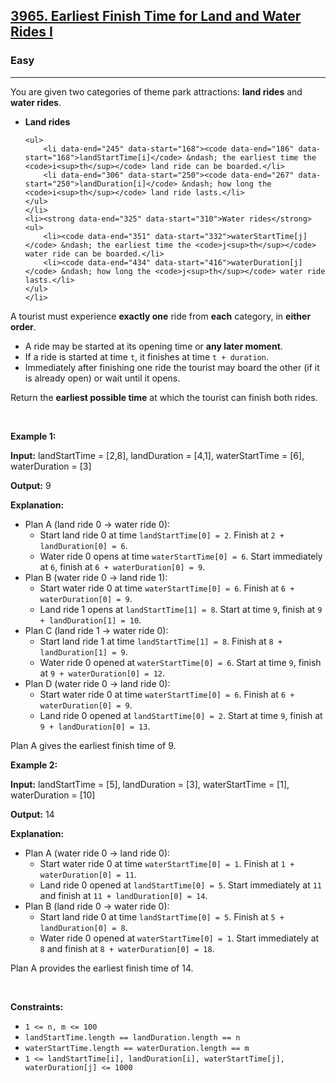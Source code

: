 <h2><a href="https://leetcode.com/contest/biweekly-contest-162/problems/earliest-finish-time-for-land-and-water-rides-i">3965. Earliest Finish Time for Land and Water Rides I</a></h2><h3>Easy</h3><hr><p data-end="143" data-start="53">You are given two categories of theme park attractions: <strong data-end="122" data-start="108">land rides</strong> and <strong data-end="142" data-start="127">water rides</strong>.</p>

<ul>
	<li data-end="163" data-start="147"><strong data-end="161" data-start="147">Land rides</strong>

	<ul>
		<li data-end="245" data-start="168"><code data-end="186" data-start="168">landStartTime[i]</code> &ndash; the earliest time the <code>i<sup>th</sup></code> land ride can be boarded.</li>
		<li data-end="306" data-start="250"><code data-end="267" data-start="250">landDuration[i]</code> &ndash; how long the <code>i<sup>th</sup></code> land ride lasts.</li>
	</ul>
	</li>
	<li><strong data-end="325" data-start="310">Water rides</strong>
	<ul>
		<li><code data-end="351" data-start="332">waterStartTime[j]</code> &ndash; the earliest time the <code>j<sup>th</sup></code> water ride can be boarded.</li>
		<li><code data-end="434" data-start="416">waterDuration[j]</code> &ndash; how long the <code>j<sup>th</sup></code> water ride lasts.</li>
	</ul>
	</li>
</ul>

<p data-end="569" data-start="476">A tourist must experience <strong data-end="517" data-start="502">exactly one</strong> ride from <strong data-end="536" data-start="528">each</strong> category, in <strong data-end="566" data-start="550">either order</strong>.</p>

<ul>
	<li data-end="641" data-start="573">A ride may be started at its opening time or <strong data-end="638" data-start="618">any later moment</strong>.</li>
	<li data-end="715" data-start="644">If a ride is started at time <code data-end="676" data-start="673">t</code>, it finishes at time <code data-end="712" data-start="698">t + duration</code>.</li>
	<li data-end="834" data-start="718">Immediately after finishing one ride the tourist may board the other (if it is already open) or wait until it opens.</li>
</ul>

<p data-end="917" data-start="836">Return the <strong data-end="873" data-start="847">earliest possible time</strong> at which the tourist can finish both rides.</p>

<p>&nbsp;</p>
<p><strong class="example">Example 1:</strong></p>

<div class="example-block">
<p><strong>Input:</strong> <span class="example-io">landStartTime = [2,8], landDuration = [4,1], waterStartTime = [6], waterDuration = [3]</span></p>

<p><strong>Output:</strong> <span class="example-io">9</span></p>

<p><strong>Explanation:</strong>​​​​​​​</p>

<ul>
	<li data-end="181" data-start="145">Plan A (land ride 0 &rarr; water ride 0):
	<ul>
		<li data-end="272" data-start="186">Start land ride 0 at time <code data-end="234" data-start="212">landStartTime[0] = 2</code>. Finish at <code data-end="271" data-start="246">2 + landDuration[0] = 6</code>.</li>
		<li data-end="392" data-start="277">Water ride 0 opens at time <code data-end="327" data-start="304">waterStartTime[0] = 6</code>. Start immediately at <code data-end="353" data-start="350">6</code>, finish at <code data-end="391" data-start="365">6 + waterDuration[0] = 9</code>.</li>
	</ul>
	</li>
	<li data-end="432" data-start="396">Plan B (water ride 0 &rarr; land ride 1):
	<ul>
		<li data-end="526" data-start="437">Start water ride 0 at time <code data-end="487" data-start="464">waterStartTime[0] = 6</code>. Finish at <code data-end="525" data-start="499">6 + waterDuration[0] = 9</code>.</li>
		<li data-end="632" data-start="531">Land ride 1 opens at <code data-end="574" data-start="552">landStartTime[1] = 8</code>. Start at time <code data-end="593" data-start="590">9</code>, finish at <code data-end="631" data-start="605">9 + landDuration[1] = 10</code>.</li>
	</ul>
	</li>
	<li data-end="672" data-start="636">Plan C (land ride 1 &rarr; water ride 0):
	<ul>
		<li data-end="763" data-start="677">Start land ride 1 at time <code data-end="725" data-start="703">landStartTime[1] = 8</code>. Finish at <code data-end="762" data-start="737">8 + landDuration[1] = 9</code>.</li>
		<li data-end="873" data-start="768">Water ride 0 opened at <code data-end="814" data-start="791">waterStartTime[0] = 6</code>. Start at time <code data-end="833" data-start="830">9</code>, finish at <code data-end="872" data-start="845">9 + waterDuration[0] = 12</code>.</li>
	</ul>
	</li>
	<li data-end="913" data-start="877">Plan D (water ride 0 &rarr; land ride 0):
	<ul>
		<li data-end="1007" data-start="918">Start water ride 0 at time <code data-end="968" data-start="945">waterStartTime[0] = 6</code>. Finish at <code data-end="1006" data-start="980">6 + waterDuration[0] = 9</code>.</li>
		<li data-end="1114" data-start="1012">Land ride 0 opened at <code data-end="1056" data-start="1034">landStartTime[0] = 2</code>. Start at time <code data-end="1075" data-start="1072">9</code>, finish at <code data-end="1113" data-start="1087">9 + landDuration[0] = 13</code>.</li>
	</ul>
	</li>
</ul>

<p data-end="1161" data-is-last-node="" data-is-only-node="" data-start="1116">Plan A gives the earliest finish time of 9.</p>
</div>

<p><strong class="example">Example 2:</strong></p>

<div class="example-block">
<p><strong>Input:</strong> <span class="example-io">landStartTime = [5], landDuration = [3], waterStartTime = [1], waterDuration = [10]</span></p>

<p><strong>Output:</strong> <span class="example-io">14</span></p>

<p><strong>Explanation:</strong>​​​​​​​</p>

<ul data-end="1589" data-start="1086">
	<li data-end="1124" data-start="1088">Plan A (water ride 0 &rarr; land ride 0):
	<ul>
		<li data-end="1219" data-start="1129">Start water ride 0 at time <code data-end="1179" data-start="1156">waterStartTime[0] = 1</code>. Finish at <code data-end="1218" data-start="1191">1 + waterDuration[0] = 11</code>.</li>
		<li data-end="1338" data-start="1224">Land ride 0 opened at <code data-end="1268" data-start="1246">landStartTime[0] = 5</code>. Start immediately at <code data-end="1295" data-start="1291">11</code> and finish at <code data-end="1337" data-start="1310">11 + landDuration[0] = 14</code>.</li>
	</ul>
	</li>
	<li data-end="1378" data-start="1342">Plan B (land ride 0 &rarr; water ride 0):
	<ul>
		<li data-end="1469" data-start="1383">Start land ride 0 at time <code data-end="1431" data-start="1409">landStartTime[0] = 5</code>. Finish at <code data-end="1468" data-start="1443">5 + landDuration[0] = 8</code>.</li>
		<li data-end="1589" data-start="1474">Water ride 0 opened at <code data-end="1520" data-start="1497">waterStartTime[0] = 1</code>. Start immediately at <code data-end="1546" data-start="1543">8</code> and finish at <code data-end="1588" data-start="1561">8 + waterDuration[0] = 18</code>.</li>
	</ul>
	</li>
</ul>

<p data-end="1640" data-is-last-node="" data-is-only-node="" data-start="1591">Plan A provides the earliest finish time of 14.<strong>​​​​​​​</strong></p>
</div>

<p>&nbsp;</p>
<p><strong>Constraints:</strong></p>

<ul>
	<li data-end="38" data-start="16"><code data-end="36" data-start="16">1 &lt;= n, m &lt;= 100</code></li>
	<li data-end="93" data-start="41"><code data-end="91" data-start="41">landStartTime.length == landDuration.length == n</code></li>
	<li data-end="150" data-start="96"><code data-end="148" data-start="96">waterStartTime.length == waterDuration.length == m</code></li>
	<li data-end="237" data-start="153"><code data-end="235" data-start="153">1 &lt;= landStartTime[i], landDuration[i], waterStartTime[j], waterDuration[j] &lt;= 1000</code></li>
</ul>
